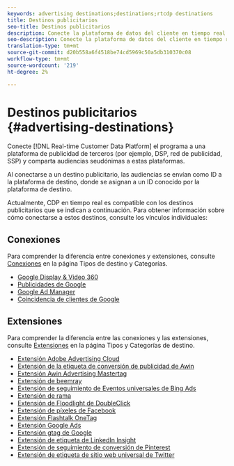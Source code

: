 ```yaml
---
keywords: advertising destinations;destinations;rtcdp destinations
title: Destinos publicitarios
seo-title: Destinos publicitarios
description: Conecte la plataforma de datos del cliente en tiempo real a una plataforma de publicidad de terceros (por ejemplo, DSP, red de publicidad, SSP) y comparta audiencias seudónimas a estas plataformas.
seo-description: Conecte la plataforma de datos del cliente en tiempo real a una plataforma de publicidad de terceros (por ejemplo, DSP, red de publicidad, SSP) y comparta audiencias seudónimas a estas plataformas.
translation-type: tm+mt
source-git-commit: d20b558a6f4518be74cd5969c50a5db310370c08
workflow-type: tm+mt
source-wordcount: '219'
ht-degree: 2%

---
```



# Destinos publicitarios {#advertising-destinations}

Conecte [!DNL Real-time Customer Data Platform] el programa a una plataforma de publicidad de terceros (por ejemplo, DSP, red de publicidad, SSP) y comparta audiencias seudónimas a estas plataformas.

Al conectarse a un destino publicitario, las audiencias se envían como ID a la plataforma de destino, donde se asignan a un ID conocido por la plataforma de destino.

Actualmente, CDP en tiempo real es compatible con los destinos publicitarios que se indican a continuación. Para obtener información sobre cómo conectarse a estos destinos, consulte los vínculos individuales:

## Conexiones

Para comprender la diferencia entre conexiones y extensiones, consulte [Conexiones](/help/rtcdp/destinations/destination-types.md#connections) en la página Tipos de destino y Categorías.


* [Google Display &amp; Video 360](/help/rtcdp/destinations/google-dv360-destination.md)
* [Publicidades de Google](/help/rtcdp/destinations/google-ads-destination.md)
* [Google Ad Manager](/help/rtcdp/destinations/google-ad-manager-destination.md)
* [Coincidencia de clientes de Google](/help/rtcdp/destinations/google-customer-match-destination.md)


## Extensiones

Para comprender la diferencia entre las conexiones y las extensiones, consulte [Extensiones](/help/rtcdp/destinations/destination-types.md#extensions) en la página Tipos y Categorías de destino.

* [Extensión Adobe Advertising Cloud](/help/rtcdp/destinations/adobe-advertising-cloud-extension.md)
* [Extensión de la etiqueta de conversión de publicidad de Awin](/help/rtcdp/destinations/awin-conversiontag-extension.md)
* [Extensión Awin Advertising Mastertag](/help/rtcdp/destinations/awin-mastertag-extension.md)
* [Extensión de beemray](beemray-extension.md)
* [Extensión de seguimiento de Eventos universales de Bing Ads](/help/rtcdp/destinations/bing-ads-extension.md)
* [Extensión de rama](/help/rtcdp/destinations/branch-extension.md)
* [Extensión de Floodlight de DoubleClick](/help/rtcdp/destinations/doubleclick-floodlight-extension.md)
* [Extensión de píxeles de Facebook](/help/rtcdp/destinations/facebook-pixel-extension.md)
* [Extensión Flashtalk OneTag](/help/rtcdp/destinations/flashtalking-extension.md)
* [Extensión Google Ads](/help/rtcdp/destinations/google-ads-extension.md)
* [Extensión gtag de Google](/help/rtcdp/destinations/gtag-advertising-extension.md)
* [Extensión de etiqueta de LinkedIn Insight](linkedin-extension.md)
* [Extensión de seguimiento de conversión de Pinterest](pinterest-extension.md)
* [Extensión de etiqueta de sitio web universal de Twitter](twitter-uwt-extension.md)